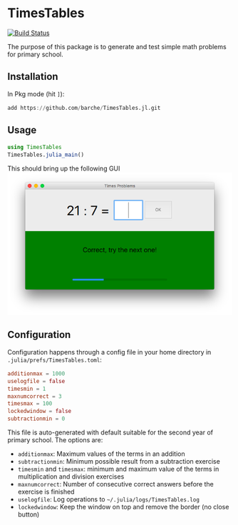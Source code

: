 # TimesTables

[![Build Status](https://travis-ci.org/barche/TimesTables.jl.svg?branch=master)](https://travis-ci.org/barche/TimesTables.jl)

The purpose of this package is to generate and test simple math problems for primary school.

## Installation

In Pkg mode (hit `]`):

```julia
add https://github.com/barche/TimesTables.jl.git
```

## Usage

```julia
using TimesTables
TimesTables.julia_main()
```
This should bring up the following GUI
![Screenshot](screenshot.png?raw=true "The interface")

## Configuration

Configuration happens through a config file in your home directory in `.julia/prefs/TimesTables.toml`:

```toml
additionmax = 1000
uselogfile = false
timesmin = 1
maxnumcorrect = 3
timesmax = 100
lockedwindow = false
subtractionmin = 0
```

This file is auto-generated with default suitable for the second year of primary school. The options are:
* `additionmax`: Maximum values of the terms in an addition
* `subtractionmin`: Minimum possible result from a subtraction exercise
* `timesmin` and `timesmax`: minimum and maximum value of the terms in multiplication and division exercises
* `maxnumcorrect`: Number of consecutive correct answers before the exercise is finished
* `uselogfile`: Log operations to `~/.julia/logs/TimesTables.log`
* `lockedwindow`: Keep the window on top and remove the border (no close button)